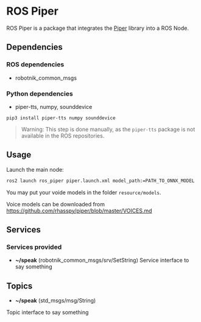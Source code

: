 # ROS Piper

ROS Piper is a package that integrates the [Piper](https://github.com/rhasspy/piper/) library into a ROS Node.

## Dependencies

### ROS dependencies

- robotnik_common_msgs

### Python dependencies

- piper-tts, numpy, sounddevice

```
pip3 install piper-tts numpy sounddevice
```

> Warning: This step is done manually, as the `piper-tts` package is not available in the ROS repositories.

## Usage

Launch the main node:
```bash
ros2 launch ros_piper piper.launch.xml model_path:=PATH_TO_ONNX_MODEL
```

You may put your voide models in the folder ```resource/models```.

Voice models can be downloaded from https://github.com/rhasspy/piper/blob/master/VOICES.md


## Services

### Services provided

- **~/speak** (robotnik_common_msgs/srv/SetString)
Service interface to say something

## Topics

- **~/speak** (std_msgs/msg/String)

Topic interface to say something
